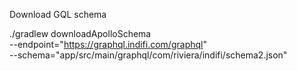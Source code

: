 Download GQL schema


./gradlew downloadApolloSchema \
--endpoint="https://graphql.indifi.com/graphql" \
--schema="app/src/main/graphql/com/riviera/indifi/schema2.json"
